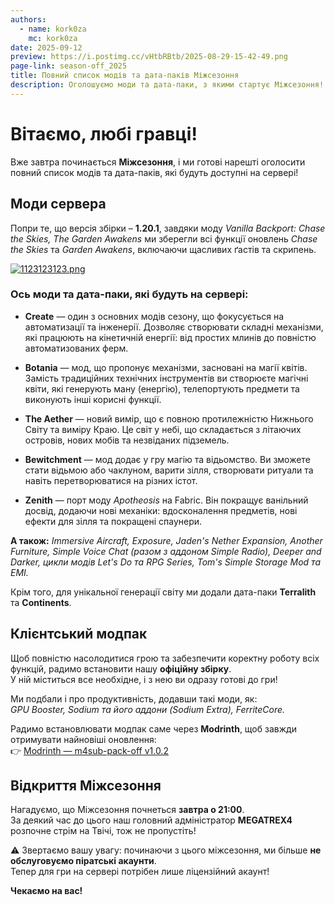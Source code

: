 ```yaml
---
authors:
  - name: kork0za
    mc: kork0za
date: 2025-09-12
preview: https://i.postimg.cc/vHtbRBtb/2025-08-29-15-42-49.png
page-link: season-off_2025
title: Повний список модів та дата-паків Міжсезоння
description: Оголошуємо моди та дата-паки, з якими стартує Міжсезоння!
---
```


# Вітаємо, любі гравці!  

Вже завтра починається **Міжсезоння**, і ми готові нарешті оголосити повний список модів та дата-паків, які будуть доступні на сервері!



## Моди сервера

Попри те, що версія збірки – **1.20.1**, завдяки моду *Vanilla Backport: Chase the Skies, The Garden Awakens* ми зберегли всі функції оновлень *Chase the Skies* та *Garden Awakens*, включаючи щасливих ґастів та скрипень.

[![1123123123.png](https://i.postimg.cc/kgP6sBXC/1123123123.png)](https://postimg.cc/7fXZYP2t)

### Ось моди та дата-паки, які будуть на сервері:

- **Create** — один з основних модів сезону, що фокусується на автоматизації та інженерії. Дозволяє створювати складні механізми, які працюють на кінетичній енергії: від простих млинів до повністю автоматизованих ферм.  

- **Botania** — мод, що пропонує механізми, засновані на магії квітів. Замість традиційних технічних інструментів ви створюєте магічні квіти, які генерують ману (енергію), телепортують предмети та виконують інші корисні функції.  

- **The Aether** — новий вимір, що є повною протилежністю Нижнього Світу та виміру Краю. Це світ у небі, що складається з літаючих островів, нових мобів та незвіданих підземель.  

- **Bewitchment** — мод додає у гру магію та відьомство. Ви зможете стати відьмою або чаклуном, варити зілля, створювати ритуали та навіть перетворюватися на різних істот.  

- **Zenith** — порт моду *Apotheosis* на Fabric. Він покращує ванільний досвід, додаючи нові механіки: вдосконалення предметів, нові ефекти для зілля та покращені спаунери.  

**А також:** *Immersive Aircraft, Exposure, Jaden's Nether Expansion, Another Furniture, Simple Voice Chat (разом з аддоном Simple Radio), Deeper and Darker, цикли модів Let's Do та RPG Series, Tom's Simple Storage Mod та EMI.*  

Крім того, для унікальної генерації світу ми додали дата-паки **Terralith** та **Continents**.



## Клієнтський модпак

Щоб повністю насолодитися грою та забезпечити коректну роботу всіх функцій, радимо встановити нашу **офіційну збірку**.  
У ній міститься все необхідне, і з нею ви одразу готові до гри!  

Ми подбали і про продуктивність, додавши такі моди, як:  
*GPU Booster, Sodium та його аддони (Sodium Extra), FerriteCore.*  

Радимо встановлювати модпак саме через **Modrinth**, щоб завжди отримувати найновіші оновлення:  
👉 [Modrinth — m4sub-pack-off v1.0.2](https://modrinth.com/modpack/m4sub-pack-off/version/1.0.2)



## Відкриття Міжсезоння

Нагадуємо, що Міжсезоння почнеться **завтра о 21:00**.  
За деякий час до цього наш головний адміністратор **MEGATREX4** розпочне стрім на Твічі, тож не пропустіть!  

⚠️ Звертаємо вашу увагу: починаючи з цього міжсезоння, ми більше **не обслуговуємо піратські акаунти**.  
Тепер для гри на сервері потрібен лише ліцензійний акаунт!



**Чекаємо на вас!**
